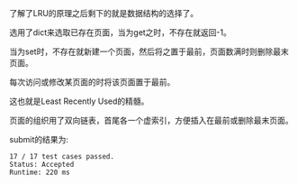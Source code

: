 了解了LRU的原理之后剩下的就是数据结构的选择了。

选用了dict来选取已存在页面，当为get之时，不存在就返回-1。

当为set时，不存在就新建一个页面，然后将之置于最前，页面数满时则删除最末页面。

每次访问或修改某页面的时将该页面置于最前。

这也就是Least Recently Used的精髓。

页面的组织用了双向链表，首尾各一个虚索引，方便插入在最前或删除最末页面。

submit的结果为:
```
17 / 17 test cases passed.
Status: Accepted
Runtime: 220 ms
```

